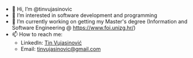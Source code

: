 - 👋 Hi, I’m @tinvujasinovic
- 👀 I’m interested in software development and programming 
- 🌱 I’m currently working on getting my Master's degree (Information and Software Engineering @ https://www.foi.unizg.hr/)
- 📫 How to reach me:
  * LinkedIn: [Tin Vujasinović](https://www.linkedin.com/in/tin-vujasinovic/)
  * Email: tinvujasinovic@gmail.com

<!---
tinvujasinovic/tinvujasinovic is a ✨ special ✨ repository because its `README.md` (this file) appears on your GitHub profile.
You can click the Preview link to take a look at your changes.
--->
